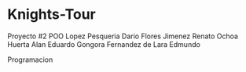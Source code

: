 Knights-Tour
============
Proyecto #2 POO
Lopez Pesqueria Dario
Flores Jimenez Renato
Ochoa Huerta Alan Eduardo
Gongora Fernandez de Lara Edmundo

Programacion
